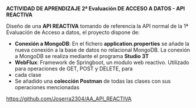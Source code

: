 **ACTIVIDAD DE APRENDIZAJE 2ª Evaluación DE ACCESO A DATOS - API REACTIVA**

Diseño de una **API REACTIVA** tomando de referencia la API normal de la 1ª Evaluación de Acceso a datos, el proyecto
dispone de:

* **Conexión a MongoDB**: En el fichero **application.properties** se añade la nueva conexión a la base de datos 
no relacional MongoDB. La conexión a MongoDB se realiza mediante el programa **Studio 3T**
* **WebFlux**: Framework de Springboot, un modulo web reactivo. Utilizado para operaciones de GET, POST y DELETE, para 
* cada clase
* Se añadido una **colección Postman** de todas las clases con sus operaciones mencionadas

https://github.com/Joserra2304/AA_API_REACTIVA